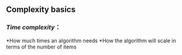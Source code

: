 ## Complexity basics

### *Time complexity*： 
*How much times an algorithm needs
*How the algorithm will scale in terms of the number of items



